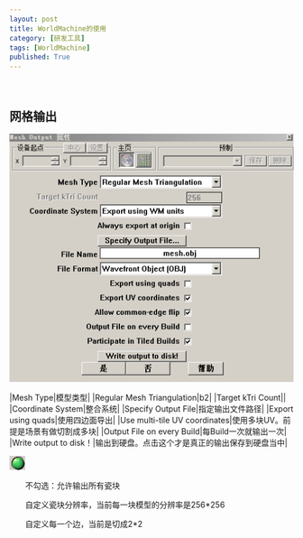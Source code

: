 ```yaml
---
layout: post
title: WorldMachine的使用
category: [研发工具]
tags: [WorldMachine]
published: True
---
```



　　

## 网格输出

<left><img src="/public/img/WorldMachine的使用/1.png"></left>

|Mesh Type|模型类型|
|Regular Mesh Triangulation|b2|
|Target kTri Count||
|Coordinate System|整合系统|
|Specify Output File|指定输出文件路径|
|Export using quads|使用四边面导出|
|Use multi-tile UV coordinates|使用多块UV。前提是场景有做切割成多块|
|Output File on every Build|每Build一次就输出一次|
|Write output to disk！|输出到硬盘。点击这个才是真正的输出保存到硬盘当中|

    
<left><img src="/public/img/WorldMachine的使用/2.png"></left>

　　不勾选：允许输出所有瓷块

　　自定义瓷块分辨率，当前每一块模型的分辨率是256*256

　　自定义每一个边，当前是切成2*2


